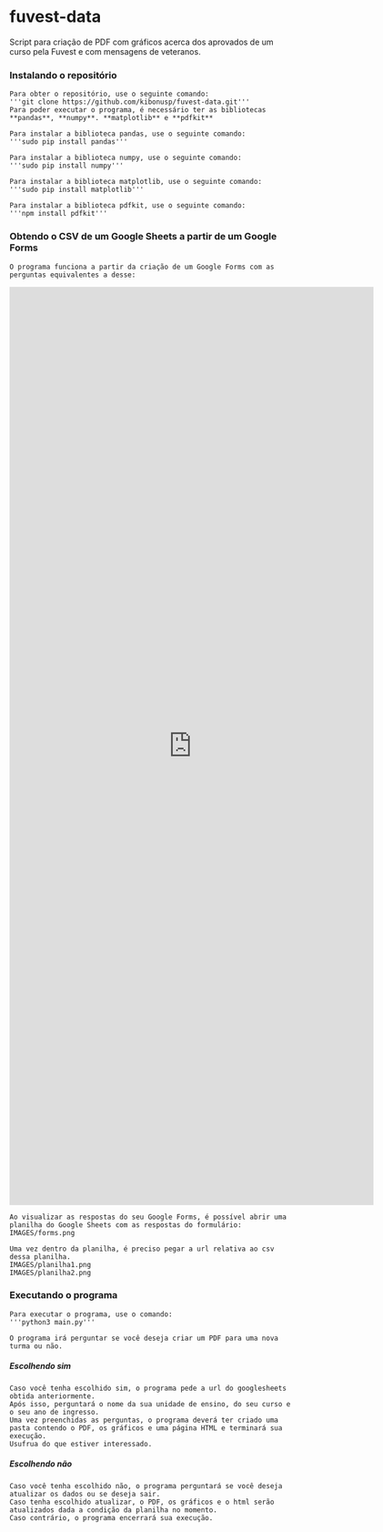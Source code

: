 # fuvest-data
Script para criação de PDF com gráficos acerca dos aprovados de um curso pela Fuvest e com mensagens de veteranos.

### Instalando o repositório
    Para obter o repositório, use o seguinte comando:
    '''git clone https://github.com/kibonusp/fuvest-data.git'''
    Para poder executar o programa, é necessário ter as bibliotecas **pandas**, **numpy**. **matplotlib** e **pdfkit**

    Para instalar a biblioteca pandas, use o seguinte comando:
    '''sudo pip install pandas'''

    Para instalar a biblioteca numpy, use o seguinte comando:
    '''sudo pip install numpy'''

    Para instalar a biblioteca matplotlib, use o seguinte comando:
    '''sudo pip install matplotlib'''

    Para instalar a biblioteca pdfkit, use o seguinte comando:
    '''npm install pdfkit'''

### Obtendo o CSV de um Google Sheets a partir de um Google Forms
    O programa funciona a partir da criação de um Google Forms com as perguntas equivalentes a desse:
<iframe src="https://docs.google.com/forms/d/e/1FAIpQLSehxLmWWNWmVPkploww2h7hCckEc1VyT2lH5xql12aoZbdaJg/viewform?embedded=true" width="640" height="1614" frameborder="0" marginheight="0" marginwidth="0">Carregando…</iframe>

    Ao visualizar as respostas do seu Google Forms, é possível abrir uma planilha do Google Sheets com as respostas do formulário:
    IMAGES/forms.png

    Uma vez dentro da planilha, é preciso pegar a url relativa ao csv dessa planilha.
    IMAGES/planilha1.png
    IMAGES/planilha2.png

### Executando o programa

    Para executar o programa, use o comando:
    '''python3 main.py'''

    O programa irá perguntar se você deseja criar um PDF para uma nova turma ou não.

##### Escolhendo sim
    Caso você tenha escolhido sim, o programa pede a url do googlesheets obtida anteriormente.
    Após isso, perguntará o nome da sua unidade de ensino, do seu curso e o seu ano de ingresso.
    Uma vez preenchidas as perguntas, o programa deverá ter criado uma pasta contendo o PDF, os gráficos e uma página HTML e terminará sua execução.
    Usufrua do que estiver interessado.
    
##### Escolhendo não
    Caso você tenha escolhido não, o programa perguntará se você deseja atualizar os dados ou se deseja sair.
    Caso tenha escolhido atualizar, o PDF, os gráficos e o html serão atualizados dada a condição da planilha no momento.
    Caso contrário, o programa encerrará sua execução.